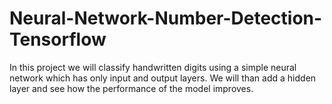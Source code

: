 # Neural-Network-Number-Detection-Tensorflow
In this project we will classify handwritten digits using a simple neural network which has only input and output layers. We will than add a hidden layer and see how the performance of the model improves.
